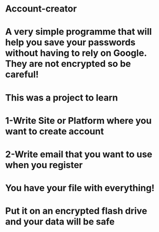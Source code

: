 # Account-creator
# A very simple programme that will help you save your passwords without having to rely on Google.  They are not encrypted so be careful!
# This was a project to learn

# 1-Write Site or Platform where you want to create account
# 2-Write email that you want to use when you register
# You have your file with everything!
# Put it on an encrypted flash drive and your data will be safe

